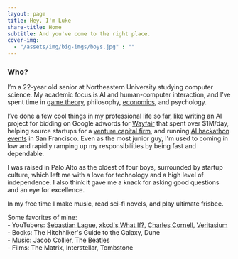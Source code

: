 ```yaml
---
layout: page
title: Hey, I'm Luke
share-title: Home
subtitle: And you've come to the right place.
cover-img:
  - "/assets/img/big-imgs/boys.jpg" : ""
---
```

### Who?

I’m a 22-year old senior at Northeastern University studying computer science.  My academic focus is AI and human-computer interaction, and I’ve spent time in <a href="/pages/dtrd">game theory</a>, philosophy, <a href="/pages/forex">economics</a>, and psychology. 

I’ve done a few cool things in my professional life so far, like writing an AI project for bidding on Google adwords for <a href="/pages/wayfair">Wayfair</a> that spent over $1M/day, helping source startups for a <a href="/pages/boom">venture capital firm</a>, and running <a href="/pages/ollms">AI hackathon events</a> in San Francisco. Even as the most junior guy, I'm used to coming in low and rapidly ramping up my responsibilities by being fast and dependable.

I was raised in Palo Alto as the oldest of four boys, surrounded by startup culture, which left me with a love for technology and a high level of independence. I also think it gave me a knack for asking good questions and an eye for excellence. 

In my free time I make music, read sci-fi novels, and play ultimate frisbee. 

<div class="favorite-list">
  <span>Some favorites of mine:</span><br>
  <span>- YouTubers: <a href="https://www.youtube.com/c/SebastianLague" target=_blank>Sebastian Lague</a>, <a href="https://www.youtube.com/@xkcd_whatif" target=_blank>xkcd's What If?</a>, <a href="https://www.youtube.com/@CharlesCornellStudios" target=_blank>Charles Cornell</a>, <a href="https://www.youtube.com/@veritasium" target=_blank>Veritasium</a></span><br>
  <span>- Books: The Hitchhiker's Guide to the Galaxy, Dune</span><br>
  <span>- Music: Jacob Collier, The Beatles</span><br>
  <span>- Films: The Matrix, Interstellar, Tombstone</span>
</div>
